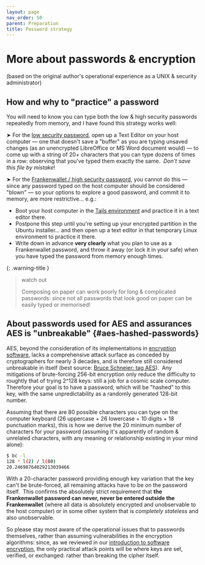 ```yaml
---
layout: page
nav_order: 50
parent: Preparation
title: Password strategy
---
```

# More about passwords & encryption

(based on the original author's operational experience as a UNIX & security administrator)

## How and why to "practice" a password

You will need to know you can type both the low & high security passwords repeatedly from memory, and I have found this strategy works well:

➤ For the [low security password](/prepare/password-low), open up a Text Editor on your host computer — one that doesn't save a "buffer" as you are typing unsaved changes (as an unencrypted LibreOffice or MS Word document would) — to come up with a string of 20+ characters that you can type dozens of times in a row: observing that you've typed them exactly the same.  *Don't save this file by mistake*!

➤ For the [Frankenwallet / high security password](/prepare/password-high), you cannot do this — since any password typed on the host computer should be considered "blown" — so your options to explore a good password, and commit it to memory, are more restrictive… e.g.:

- Boot your host computer in the [Tails environment](https://tails.net) and practice it in a text editor there.
- Postpone this step until you're setting up your encrypted partition in the Ubuntu installer... and then open up a text editor in that temporary Linux environment to practice it there.
- Write down in advance **very clearly** what you plan to use as a Frankenwallet password, and throw it away (or lock it in your safe) when you have typed the password from memory enough times.

{: .warning-title }
> watch out
>
> Composing on paper can work poorly for long & complicated passwords: since not all passwords that look good on paper can be easily typed or memorised!

## About passwords used for AES and assurances AES is "unbreakable" {#aes-hashed-passwords}

AES, beyond the consideration of its implementations in [encryption software](/intro/encryption), lacks a comprehensive attack surface as conceded by cryptographers for nearly 3 decades, and is therefore still considered unbreakable in itself (best source: [Bruce Schneier: tag AES](https://www.schneier.com/tag/aes/)).  Any mitigations of brute-forcing 256-bit encryption only reduce the difficulty to roughtly that of trying 2^128 keys: still a job for a cosmic scale computer.  Therefore your goal is to have a password, which will be "hashed" to this key, with the same unpredictability as a randomly generated 128-bit number.

Assuming that there are 80 possible characters you can type on the computer keyboard (26 uppercase + 26 lowercase + 10 digits + 18 punctuation marks), this is how we derive the 20 minimum number of characters for your password (assuming it's apparently of random & unrelated characters, with any meaning or relationship existing in your mind alone):

```bash
$ bc -l
128 * l(2) / l(80)
20.24698764029213039466
```

With a 20-character password providing enough key variation that the key can't be brute-forced, all remaining attacks have to be on the password itself.  This confirms the absolutely strict requirement that **the Frankenwallet password can never, never be entered outside the Frankenwallet** (where all data is absolutely encrypted and unobservable to the host computer) or in some other system that is *completely stateless* and also unobservable.

So please stay most aware of the operational issues that to passwords themselves, rather than assuming vulnerabilities in the encryption algorithms: since, as we reviewed in our [introduction to software encryption](/intro/encryption), the only practical attack points will be where keys are set, verified, or exchanged: rather than breaking the cipher itself.
